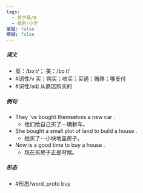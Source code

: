```yaml
---
tags:
  - 首字母/B
  - 级别/小学
掌握: false
模糊: false
---
```

##### 词义
- 英：/bɔːt/； 美：/bɔːt/
- #词性/v  买；购买；收买；买通；贿赂；够支付
- #词性/adj  从商店购买的
##### 例句
- They 've bought themselves a new car .
	- 他们给自己买了一辆新车。
- She bought a small plot of land to build a house .
	- 她买了一小块地盖房子。
- Now is a good time to buy a house .
	- 现在买房子正是时候。
##### 形态
- #形态/word_proto buy
